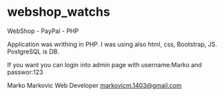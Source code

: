 # webshop_watchs
WebShop - PayPal - PHP

Application was writhing in PHP.
I was using also html, css, Bootstrap, JS.
PostgreSQL is DB.

If you want you can login into admin page with username:Marko and passwor:123

Marko Markovic
Web Developer
markovicm.1403@gmail.com
